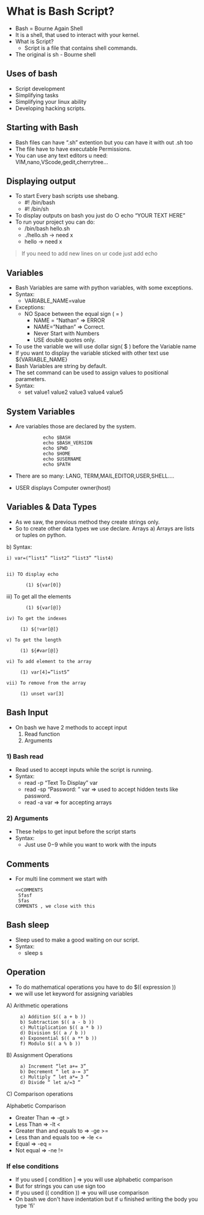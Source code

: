# What is Bash Script?
- Bash = Bourne Again Shell
- It is a shell, that used to interact with your 
kernel.
- What is Script?
    - Script is a file that contains shell 
commands.
- The original is sh - Bourne shell
## Uses of bash
- Script development
- Simplifying tasks
- Simplifying your linux ability
- Developing hacking scripts.
## Starting with Bash
- Bash files can have “.sh” extention but you can have it with out .sh too
- The file have to have executable Permissions.
- You can use any text editors u need: VIM,nano,VScode,gedit,cherrytree…
## Displaying output
- To start Every bash scripts use shebang.
    - #! /bin/bash
    - #! /bin/sh
- To display outputs on bash you just do 
    ○ echo “YOUR TEXT HERE”
- To run your project you can do:
    - /bin/bash hello.sh
    - ./hello.sh -> need x
    - hello -> need x
> If you need to add new lines on ur code just 
add echo      
## Variables
- Bash Variables are same with python variables, with some exceptions.
- Syntax:
    - VARIABLE_NAME=value 
- Exceptions:
    - NO Space between the equal sign ( = )
        - NAME = “Nathan” => ERROR
        - NAME=”Nathan” => Correct.
        - Never Start with Numbers
        - USE double quotes only.
- To use the variable we will use dollar sign( $ ) before the Variable name
- If you want to display the variable sticked with other text use ${VARIABLE_NAME}
- Bash Variables are string by default.
- The set command can be used to assign values to positional parameters.
- Syntax: 
    - set value1 value2 value3 value4 value5
## System Variables 
- Are variables those are declared by the system.
               
                echo $BASH
                echo $BASH_VERSION
                echo $PWD
                echo $HOME
                echo $USERNAME
                echo $PATH
- There are so many: LANG, TERM,MAIL,EDITOR,USER,SHELL….
- USER displays Computer owner(host)
## Variables & Data Types
- As we saw, the previous method they create strings only.
- So to create other data types we use declare.
 Arrays
a) Arrays are lists or tuples on python.

b) Syntax: 

    i) var=(“list1” “list2” “list3” “list4)
    
    
    ii) TO display echo 
    
           (1) ${var[0]}

   iii) To get all the elements 
   
           (1) ${var[@]}
    
    iv) To get the indexes 

         (1) ${!var[@]}

    v) To get the length 

         (1) ${#var[@]}

    vi) To add element to the array 

         (1) var[4]=”list5”

    vii) To remove from the array 

         (1) unset var[3]
## Bash Input
- On bash we have 2 methods to accept input
  1. Read function
  2. Arguments
 


### 1) Bash read 
- Read used to accept inputs while the script is running.
- Syntax: 
    - read -p “Text To Display” var
    - read -sp “Password: ” var => used to accept hidden texts like password.
    - read -a var => for accepting arrays



### 2) Arguments
- These helps to get input before the script starts
- Syntax:
    - Just use $0-$9 while you want to work with the inputs
## Comments

- For multi line comment we start with


      <<COMMENTS
       Sfasf
       Sfas    
      COMMENTS , we close with this
## Bash sleep
- Sleep used to make a good waiting on our script.
- Syntax: 
    - sleep <number>s 

## Operation
- To do mathematical operations you have to do $(( expression ))
- we will use let keyword for assigning variables

A) Arithmetic operations

         a) Addition $(( a + b ))
         b) Subtraction $(( a - b ))
         c) Multiplication $(( a * b ))
         d) Division $(( a / b ))
         e) Exponential $(( a ** b ))
         f) Modulo $(( a % b ))
B) Assignment Operations 

         a) Increment “let a+= 3”
         b) Decrement “ let a-= 3”
         c) Multiply “ let a*= 3 “
         d) Divide “ let a/=3 “
C) Comparison operations

Alphabetic Comparison

- Greater Than => -gt   >
- Less Than => -lt  <
- Greater than and equals to => -ge  >=
- Less than and equals too => -le  <=
- Equal => -eq  =
- Not equal => -ne  !=
### If else conditions
- If you used [ condition ] => 
you will use alphabetic 
comparison
- But for strings you can use 
sign too
- If you used (( condition )) => you 
will use comparison
- On bash we don't have indentation but 
if u finished writing the body you type 
'fi'
